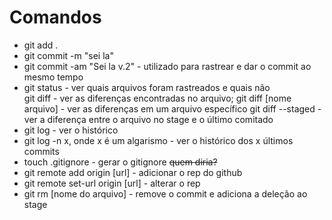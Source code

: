 # Comandos
<!--<li>  </li>-->
<ul>
<li> git add . </li>
<li> git commit -m "sei la" </li>
<li> git commit -am "Sei la v.2" - utilizado para rastrear e dar o commit ao mesmo tempo </li>
<li> git status - ver quais arquivos foram rastreados e quais não </li>
git diff - ver as diferenças encontradas no arquivo;
git diff [nome arquivo] - ver as diferenças em um arquivo específico
git diff --staged - ver a diferença entre o arquivo no stage e o último comitado
<li> git log - ver o histórico</li>
<li> git log -n x, onde x é um algarismo - ver o histórico dos x últimos commits </li>
<li> touch .gitignore - gerar o gitignore <s>quem diria?</s></li>
<li>git remote add origin [url]  - adicionar o rep do github</li>
<li>git remote set-url origin [url] - alterar o rep</li>
<li>git rm [nome do arquivo] - remove o commit e adiciona a deleção ao stage
</ul>
